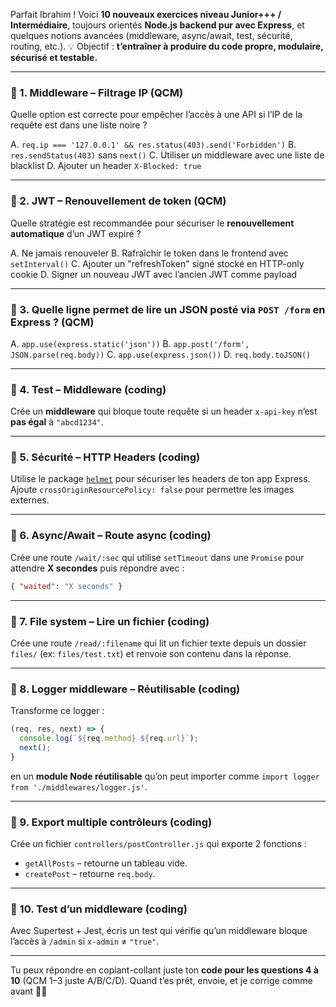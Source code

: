 Parfait Ibrahim ! Voici **10 nouveaux exercices niveau Junior+++ / Intermédiaire**, toujours orientés **Node.js backend pur avec Express**, et quelques notions avancées (middleware, async/await, test, sécurité, routing, etc.).
💡 Objectif : **t’entraîner à produire du code propre, modulaire, sécurisé et testable.**

---

### 🧠 1. Middleware – Filtrage IP (QCM)

Quelle option est correcte pour empêcher l’accès à une API si l’IP de la requête est dans une liste noire ?

A. `req.ip === '127.0.0.1' && res.status(403).send('Forbidden')`
B. `res.sendStatus(403)` sans `next()`
C. Utiliser un middleware avec une liste de blacklist
D. Ajouter un header `X-Blocked: true`

---

### 🧠 2. JWT – Renouvellement de token (QCM)

Quelle stratégie est recommandée pour sécuriser le **renouvellement automatique** d’un JWT expiré ?

A. Ne jamais renouveler
B. Rafraîchir le token dans le frontend avec `setInterval()`
C. Ajouter un "refreshToken" signé stocké en HTTP-only cookie
D. Signer un nouveau JWT avec l’ancien JWT comme payload

---

### 🧠 3. Quelle ligne permet de lire un JSON posté via `POST /form` en Express ? (QCM)

A. `app.use(express.static('json'))`
B. `app.post('/form', JSON.parse(req.body))`
C. `app.use(express.json())`
D. `req.body.toJSON()`

---

### 🧪 4. Test – Middleware (coding)

Crée un **middleware** qui bloque toute requête si un header `x-api-key` n’est **pas égal** à `"abcd1234"`.

---

### 🔐 5. Sécurité – HTTP Headers (coding)

Utilise le package [`helmet`](https://www.npmjs.com/package/helmet) pour sécuriser les headers de ton app Express.
Ajoute `crossOriginResourcePolicy: false` pour permettre les images externes.

---

### 🧩 6. Async/Await – Route async (coding)

Crée une route `/wait/:sec` qui utilise `setTimeout` dans une `Promise` pour attendre **X secondes** puis répondre avec :

```json
{ "waited": "X seconds" }
```

---

### 💾 7. File system – Lire un fichier (coding)

Crée une route `/read/:filename` qui lit un fichier texte depuis un dossier `files/` (ex: `files/test.txt`) et renvoie son contenu dans la réponse.

---

### 🔄 8. Logger middleware – Réutilisable (coding)

Transforme ce logger :

```js
(req, res, next) => {
  console.log(`${req.method} ${req.url}`);
  next();
}
```

en un **module Node réutilisable** qu’on peut importer comme `import logger from './middlewares/logger.js'`.

---

### 🔄 9. Export multiple contrôleurs (coding)

Crée un fichier `controllers/postController.js` qui exporte 2 fonctions :

* `getAllPosts` – retourne un tableau vide.
* `createPost` – retourne `req.body`.

---

### 🧪 10. Test d’un middleware (coding)

Avec Supertest + Jest, écris un test qui vérifie qu’un middleware bloque l’accès à `/admin` si `x-admin` ≠ `"true"`.

---

Tu peux répondre en copiant-collant juste ton **code pour les questions 4 à 10** (QCM 1–3 juste A/B/C/D).
Quand t’es prêt, envoie, et je corrige comme avant 🧠🔥
